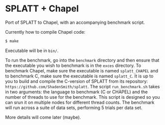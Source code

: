 # SPLATT + Chapel

Port of SPLATT to Chapel, with an accompanying benchmark script.

Currently how to compile Chapel code:

```bash
$ make
```

Executable will be in `bin/`.

To run the benchmark, go into the `benchmark` directory and then ensure that
the executable you wish to benchmark is in the `exces` directory. To benchmark
Chapel, make sure the executable is named `splatt_CHAPEL` and to benchmark C,
make sure the executable is named `splatt_C`. It is up to you to build and compile
the C-version of SPLATT from its repository: `https://github.com/ShadenSmith/splatt`.
The script `run_benchmark.sh` takes in two arguments: the language to benchmark
(C or CHAPEL) and the number of threads to use for the benchmark. This script is
designed so you can srun it on multiple nodes for different thread counts. The
benchmark will run across a suite of data sets, performing 5 trials per data set.

More details will come later (maybe).



